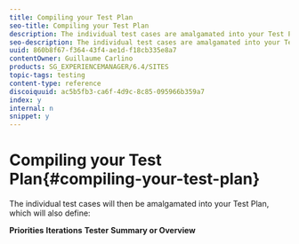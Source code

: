 ```yaml
---
title: Compiling your Test Plan
seo-title: Compiling your Test Plan
description: The individual test cases are amalgamated into your Test Plan
seo-description: The individual test cases are amalgamated into your Test Plan
uuid: 860b8f67-f364-43f4-ae1d-f18cb335e8a7
contentOwner: Guillaume Carlino
products: SG_EXPERIENCEMANAGER/6.4/SITES
topic-tags: testing
content-type: reference
discoiquuid: ac5b5fb3-ca6f-4d9c-8c85-095966b359a7
index: y
internal: n
snippet: y
---
```


# Compiling your Test Plan{#compiling-your-test-plan}

The individual test cases will then be amalgamated into your Test Plan, which will also define:

**Priorities**
**Iterations** **Tester** **Summary or Overview** 
